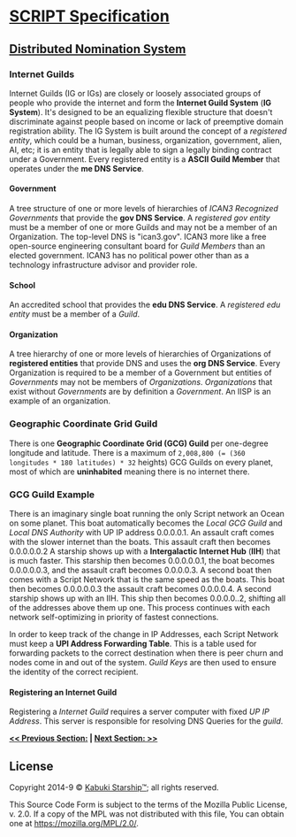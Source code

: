 # [SCRIPT Specification](../readme.md)

## [Distributed Nomination System](readme.md)

### Internet Guilds

Internet Guilds (IG or IGs) are closely or loosely associated groups of people who provide the internet and form the **Internet Guild System** (**IG System**). It's designed to be an equalizing flexible structure that doesn't discriminate against people based on income or lack of preemptive domain registration ability. The IG System is built around the concept of a *registered entity*, which could be a human, business, organization, government, alien, AI, etc; it is an entity that is legally able to sign a legally binding contract under a Government. Every registered entity is a **ASCII Guild Member** that operates under the **me DNS Service**.

#### Government

A tree structure of one or more levels of hierarchies of *ICAN3 Recognized Governments* that provide the **gov DNS Service**. A *registered gov entity* must be a member of one or more Guilds and may not be a member of an Organization. The top-level DNS is "ican3.gov". ICAN3 more like a free open-source engineering consultant board for *Guild Members* than an elected government. ICAN3 has no political power other than as a technology infrastructure advisor and provider role.

#### School

An accredited school that provides the **edu DNS Service**. A *registered edu entity* must be a member of a *Guild*.

#### Organization

A tree hierarchy of one or more levels of hierarchies of Organizations of **registered entities** that provide DNS and uses the **org DNS Service**. Every Organization is required to be a member of a Government but entities of *Governments* may not be members of *Organizations*. *Organizations* that exist without *Governments* are by definition a *Government*. An IISP is an example of an organization.

### Geographic Coordinate Grid Guild

There is one **Geographic Coordinate Grid (GCG) Guild** per one-degree longitude and latitude. There is a maximum of `2,008,800 (= (360 longitudes * 180 latitudes) * 32` heights) GCG Guilds on every planet, most of which are **uninhabited** meaning there is no internet there.

### GCG Guild Example

There is an imaginary single boat running the only Script network an Ocean on some planet. This boat automatically becomes the *Local GCG Guild* and *Local DNS Authority* with UP IP address 0.0.0.0.1. An assault craft comes with the slower internet than the boats. This assault craft then becomes 0.0.0.0.0.2 A starship shows up with a **Intergalactic Internet Hub** (**IIH**) that is much faster. This starship then becomes 0.0.0.0.0.1, the boat becomes 0.0.0.0.0.3, and the assault craft becomes 0.0.0.0.3. A second boat then comes with a Script Network that is the same speed as the boats. This boat then becomes 0.0.0.0.0.3 the assault craft becomes 0.0.0.0.4. A second starship shows up with an IIH. This ship then becomes 0.0.0.0..2, shifting all of the addresses above them up one. This process continues with each network self-optimizing in priority of fastest connections.

In order to keep track of the change in IP Addresses, each Script Network must keep a **UPI Address Forwarding Table**. This is a table used for forwarding packets to the correct destination when there is peer churn and nodes come in and out of the system. *Guild Keys* are then used to ensure the identity of the correct recipient.

#### Registering an Internet Guild

Registering a *Internet Guild* requires a server computer with fixed *UP IP Address*. This server is responsible for resolving DNS Queries for the *guild*.

**[<< Previous Section:](./readme.md) | [Next Section: >>](./readme.md)**

## License

Copyright 2014-9 © [Kabuki Starship™](https://kabukistarship.com); all rights reserved.

This Source Code Form is subject to the terms of the Mozilla Public License, v. 2.0. If a copy of the MPL was not distributed with this file, You can obtain one at <https://mozilla.org/MPL/2.0/>.
